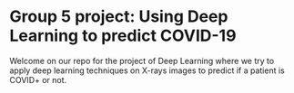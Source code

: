 # Group 5 project: Using Deep Learning to predict COVID-19
Welcome on our repo for the project of Deep Learning where we try to apply deep learning techniques on X-rays images to predict if a patient is COVID+ or not. 
